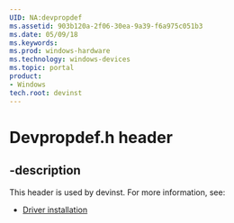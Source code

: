 ```yaml
---
UID: NA:devpropdef
ms.assetid: 903b120a-2f06-30ea-9a39-f6a975c051b3
ms.date: 05/09/18
ms.keywords: 
ms.prod: windows-hardware
ms.technology: windows-devices
ms.topic: portal
product:
- Windows
tech.root: devinst
---
```


# Devpropdef.h header


## -description


This header is used by devinst. For more information, see:

- [Driver installation](../_devinst/index.md)
